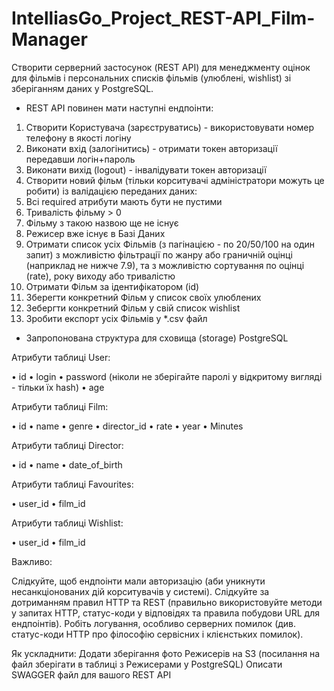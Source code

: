 # IntelliasGo_Project_REST-API_Film-Manager

Створити серверний застосунок (REST API) для менеджменту оцінок для фільмів і персональних списків фільмів (улюблені, wishlist) зі зберіганням даних у PostgreSQL.

- REST API повинен мати наступні ендпоінти:
1.	Створити Користувача (зарєструватись) - використовувати номер телефону в якості логіну
2.	Виконати вхід (залогінитись) - отримати токен авторизації передавши логін+пароль
3.	Виконати вихід (logout) - інвалідувати токен авторизації
4.	Створити новий фільм (тільки корситувачі адміністратори можуть це робити) із валідацією переданих даних:
1.	Всі required атрибути мають бути не пустими
2.	Тривалість фільму > 0
3.	Фільму з такою назвою ще не існує
4.	Режисер вже існує в Базі Даних
5.	Отримати список усіх Фільмів (з пагінацією - по 20/50/100 на один запит) з можливістю фільтрації по жанру або граничній оцінці (наприклад не нижче 7.9), та з можливістю сортування по оцінці (rate), року виходу або тривалістю
6.	Отримати Фільм за ідентифікатором (id)
7.	Зберегти конкретний Фільм у список своїх улюблених
8.	Зебергти конкретний Фільм у свій список wishlist
9.	Зробити експорт усіх Фільмів у *.csv файл

- Запропонована структура для сховища (storage) PostgreSQL

Атрибути таблиці User:

•	id
•	login
•	password (ніколи не зберігайте паролі у відкритому вигляді - тільки їх hash)
•	age

Атрибути таблиці Film:

•	id
•	name
•	genre
•	director_id
•	rate
•	year
•	Minutes

Атрибути таблиці Director:

•	id
•	name
•	date_of_birth

Атрибути таблиці Favourites:

•	user_id
•	film_id

Атрибути таблиці Wishlist:

•	user_id
•	film_id

Важливо:

Слідкуйте, щоб ендпоінти мали авторизацію (аби уникнути несанкціонованих дій корситувачів у системі).
Слідкуйте за дотриманням правил HTTP та REST (правильно використовуйте методи у запитах HTTP, статус-коди у відповідях та правила побудови URL для ендпоінтів).
Робіть логування, особливо серверних помилок (див. статус-коди HTTP про філософію сервісних і клієнстьких помилок).

Як ускладнити:
Додати зберігання фото Режисерів на S3 (посилання на файл зберігати в таблиці з Режисерами у PostgreSQL)
Описати SWAGGER файл для вашого REST API

